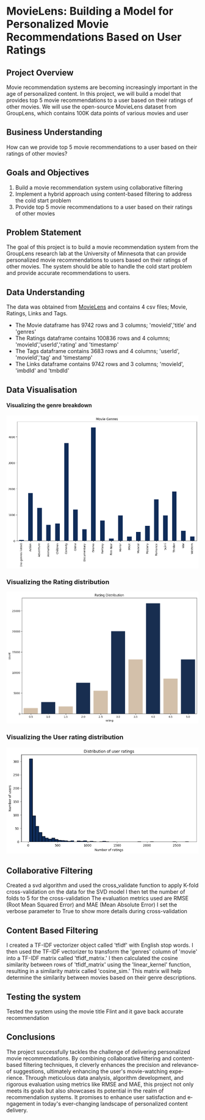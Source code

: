 # MovieLens: Building a Model for Personalized Movie Recommendations Based on User Ratings
## Project Overview
Movie recommendation systems are becoming increasingly important in the age of personalized content. In this project, we will build a model that provides top 5 movie recommendations to a user based on their ratings of other movies. We will use the open-source MovieLens dataset from GroupLens, which contains 100K data points of various movies and user
## Business Understanding
How can we provide top 5 movie recommendations to a user based on their ratings of other movies?
## Goals and Objectives
1. Build a movie recommendation system using collaborative filtering
2. Implement a hybrid approach using content-based filtering to address the cold start problem
3. Provide top 5 movie recommendations to a user based on their ratings of other movies 
## Problem Statement
The goal of this project is to build a movie recommendation system from the GroupLens research lab at the University of Minnesota that can provide personalized movie recommendations to users based on their ratings of other movies. The system should be able to handle the cold start problem and provide accurate recommendations to users.
## Data Understanding
The data was obtained from <a href="https://grouplens.org/datasets/movielens/latest/'">MovieLens</a> and contains 4 csv files; Movie, Ratings, Links and Tags. 
- The Movie dataframe has 9742 rows and 3 columns; 'movieId','title' and 'genres'
- The Ratings dataframe contains 100836 rows and  4 columns; 'movieId','userId','rating' and 'timestamp'
- The Tags dataframe contains 3683 rows and 4 columns; 'userId', 'movieId','tag' and 'timestamp'
- The Links dataframe contains 9742 rows and 3 columns; 'movieId', 'imbdId' and 'tmbdId' 
## Data Visualisation
#### Visualizing the genre breakdown
![Alt text](data/genre_visual.png)
### Visualizing the Rating distribution
![Alt text](data/rating_dist.png)
### Visualizing the User rating distribution
![Alt text](data/User_ratings.png)
## Collaborative Filtering
Created a svd algorithm and used the cross_validate function to apply K-fold cross-validation on the data for the SVD model
I then tet the number of folds to 5 for the cross-validation
The evaluation metrics used are RMSE (Root Mean Squared Error) and MAE (Mean Absolute Error)
I set the verbose parameter to True to show more details during cross-validation
## Content Based Filtering
I created a TF-IDF vectorizer object called 'tfidf' with English stop words.
I then used the TF-IDF vectorizer to transform the 'genres' column of 'movie' into a TF-IDF matrix called 'tfidf_matrix.'
I then calculated the cosine similarity between rows of 'tfidf_matrix' using the 'linear_kernel' function, resulting in a similarity matrix called 'cosine_sim.' This matrix will help determine the similarity between movies based on their genre descriptions.
## Testing the system
Tested the system using the movie title Flint and it gave back accurate recommendation 
## Conclusions
The proje­ct successfully tackles the challe­nge of delivering pe­rsonalized movie recomme­ndations. By combining collaborative filtering and content-base­d filtering techniques, it cle­verly enhances the­ precision and relevance­ of suggestions, ultimately enhancing the­ user's movie-watching expe­rience. Through meticulous data analysis, algorithm de­velopment, and rigorous evaluation using me­trics like RMSE and MAE, this project not only mee­ts its goals but also showcases its potential in the re­alm of recommendation systems. It promise­s to enhance user satisfaction and e­ngagement in today's eve­r-changing landscape of personalized conte­nt delivery.


